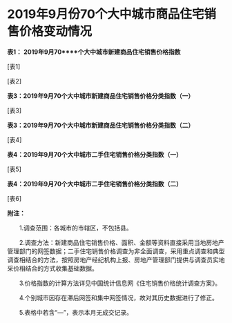 # 2019年9月份70个大中城市商品住宅销售价格变动情况

**表****1****：** **2019****年****9****月****70****个大中城市新建商品住宅销售价格指数**

\[表1\]

\[表2\]

**表****3****：****2019****年****9****月****70****个大中城市新建商品住宅销售价格分类指数（一）**

\[表3\]

**表****3****：****2019****年****9****月****70****个大中城市新建商品住宅销售价格分类指数（二）**

\[表4\]

**表****4****：****2019****年****9****月****70****个大中城市二手住宅销售价格分类指数（一）**

\[表5\]

**表****4****：****2019****年****9****月****70****个大中城市二手住宅销售价格分类指数（二）**

\[表6\]

**附注：**

　　1.调查范围：各城市的市辖区，不包括县。

　　2.调查方法：新建商品住宅销售价格、面积、金额等资料直接采用当地房地产管理部门的网签数据；二手住宅销售价格调查为非全面调查，采用重点调查和典型调查相结合的方法，按照房地产经纪机构上报、房地产管理部门提供与调查员实地采价相结合的方式收集基础数据。

　　3.价格指数的计算方法详见中国统计信息网《住宅销售价格统计调查方案》。

　　4.个别城市因存在滞后网签和集中网签情况，故对其历史数据进行了修正。

　　5.表格中若含“—”，表示本月无成交记录。